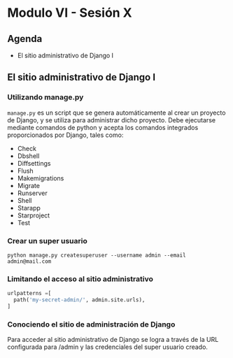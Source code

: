 # Modulo VI - Sesión X

## Agenda

- El sitio administrativo de Django I

## El sitio administrativo de Django I

### Utilizando manage.py

`manage.py` es un script que se genera automáticamente al crear un proyecto de Django, y se utiliza para administrar dicho proyecto. Debe ejecutarse mediante comandos de python y acepta los comandos integrados proporcionados por Django, tales como:

- Check
- Dbshell
- Diffsettings
- Flush
- Makemigrations
- Migrate
- Runserver
- Shell
- Starapp
- Starproject
- Test

### Crear un super usuario

```shell
python manage.py createsuperuser --username admin --email admin@mail.com
```

### Limitando el acceso al sitio administrativo

```python
urlpatterns =[
  path('my-secret-admin/', admin.site.urls),
]
```

### Conociendo el sitio de administración de Django

Para acceder al sitio administrativo de Django se logra a través de la URL configurada para /admin y las credenciales del super usuario creado.
